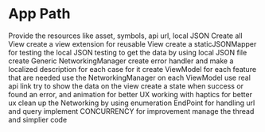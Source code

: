 #  App Path

Provide the resources like asset, symbols, api url, local JSON
Create all View
create a view extension for reusable View
create a staticJSONMapper for testing the local JSON
testing to get the data by using local JSON file
create Generic NetworkingManager
create error handler and make a localized description for each case for it
create ViewModel for each feature that are needed
use the NetworkingManager on each ViewModel
use real api link
try to show the data on the view
create a state when success or found an error, and animation for better UX
working with haptics for better ux
clean up the Networking by using enumeration EndPoint for handling url and query
implement CONCURRENCY for improvement manage the thread and simplier code

